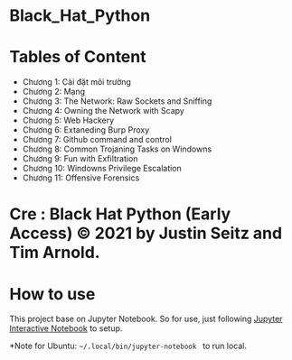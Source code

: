 # Black_Hat_Python

# Tables of Content

- Chương 1: Cài đặt môi trường
- Chương 2: Mạng
- Chương 3: The Network: Raw Sockets and Sniffing
- Chương 4: Owning the Network with Scapy
- Chương 5: Web Hackery
- Chương 6: Extaneding Burp Proxy
- Chương 7: Github command and control
- Chương 8: Common Trojaning Tasks on Windowns
- Chương 9: Fun with Exfiltration
- Chương 10: Windowns Privilege Escalation
- Chương 11: Offensive Forensics

# Cre : Black Hat Python (Early Access) © 2021 by Justin Seitz and Tim Arnold.

# How to use

This project base on Jupyter Notebook. So for use, just following [Jupyter Interactive Notebook](https://github.com/jupyter/notebook) to setup.

\*Note for Ubuntu: `~/.local/bin/jupyter-notebook ` to run local.

